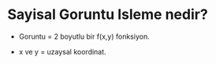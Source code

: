 # Sayisal Goruntu Isleme nedir?

* Goruntu = 2 boyutlu bir f(x,y) fonksiyon.
<ul>
    <li> x ve y = uzaysal koordinat.
</ul>
       
       
